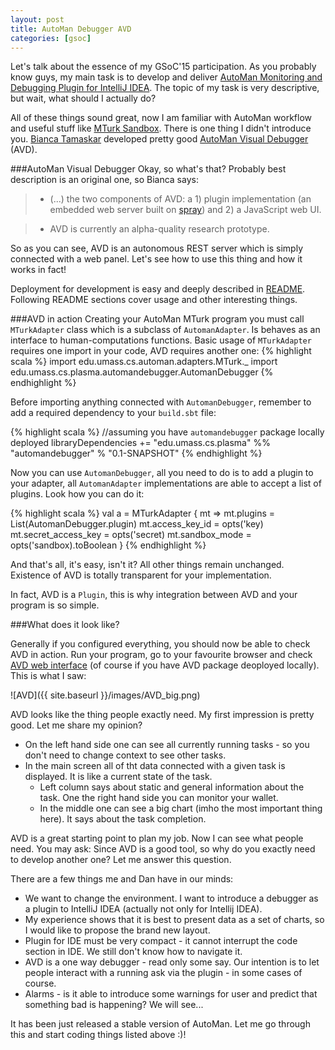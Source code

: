 ```yaml
---
layout: post
title: AutoMan Debugger AVD
categories: [gsoc]
---
```


Let's talk about the essence of my GSoC'15 participation. As you probably know guys, my main task is to
develop and deliver [AutoMan Monitoring and Debugging Plugin for IntelliJ IDEA](https://github.com/plasma-umass/GSoC/wiki/Idea-List-for-Google-Summer-of-Code-2015#automan-monitoring-and-debugging-plugin-for-intellij-idea).
The topic of my task is very descriptive, but wait, what should I actually do?

All of these things sound great, now I am familiar with AutoMan workflow and useful stuff like [MTurk Sandbox](http://www.bartoszjanota.com/Amazon%20MTurk%20Sandbox/). 
There is one thing I didn't introduce you. [Bianca Tamaskar](https://www.linkedin.com/in/biancatamaskar) developed pretty good [AutoMan Visual Debugger](https://bitbucket.org/btamaskar/automan-debugger) (AVD).
  
###AutoMan Visual Debugger
Okay, so what's that? Probably best description is an original one, so Bianca says:
> - (...) the two components of AVD: a 1) plugin implementation (an embedded web server built on [spray](http://spray.io)) and 2) a JavaScript web UI.

> - AVD is currently an alpha-quality research prototype.

So as you can see, AVD is an autonomous REST server which is simply connected with a web panel. Let's see how to use this thing and how it works in fact!

Deployment for development is easy and deeply described in [README](https://bitbucket.org/btamaskar/automan-debugger). Following README sections cover
usage and other interesting things.

###AVD in action
Creating your AutoMan MTurk program you must call `MTurkAdapter` class which is a subclass of `AutomanAdapter`. Is behaves as an interface to human-computations functions.
Basic usage of `MTurkAdapter` requires one import in your code, AVD requires another one:
{% highlight scala %}
import edu.umass.cs.automan.adapters.MTurk._
import edu.umass.cs.plasma.automandebugger.AutomanDebugger
{% endhighlight %}

Before importing anything connected with `AutomanDebugger`, remember to add a required dependency to your `build.sbt` file:

{% highlight scala %}
//assuming you have `automandebugger` package locally deployed
libraryDependencies += "edu.umass.cs.plasma"  %%  "automandebugger" % "0.1-SNAPSHOT"
{% endhighlight %}

Now you can use `AutomanDebugger`, all you need to do is to add a plugin to your adapter, all `AutomanAdapter` implementations are able to accept
a list of plugins. Look how you can do it:

{% highlight scala %}
val a = MTurkAdapter { mt =>
    mt.plugins = List(AutomanDebugger.plugin)
    mt.access_key_id = opts('key)
    mt.secret_access_key = opts('secret)
    mt.sandbox_mode = opts('sandbox).toBoolean
}
{% endhighlight %}

And that's all, it's easy, isn't it? All other things remain unchanged. Existence of AVD is totally transparent for your implementation.

In fact, AVD is a `Plugin`, this is why integration between AVD and your program is so simple.
 
###What does it look like?

Generally if you configured everything, you should now be able to check AVD in action. 
Run your program, go to your favourite browser and check [AVD web interface](http://localhost:8080) (of course if you have AVD package deoployed locally).
This is what I saw:

![AVD]({{ site.baseurl }}/images/AVD_big.png)

AVD looks like the thing people exactly need. My first impression is pretty good. Let me share my opinion?

 - On the left hand side one can see all currently running tasks - so you don't need to change context to see other tasks.
 - In the main screen all of tht data connected with a given task is displayed. It is like a current state of the task. 
   - Left column says about static and general information about the task. One the right hand side you can monitor your wallet.
   - In the middle one can see a big chart (imho the most important thing here). It says about the task completion.
   
AVD is a great starting point to plan my job. Now I can see what people need. 
You may ask: Since AVD is a good tool, so why do you exactly need to develop another one? Let me answer this question.

There are a few things me and Dan have in our minds:

 - We want to change the environment. I want to introduce a debugger as a plugin to IntelliJ IDEA (actually not only for Intellij IDEA).
 - My experience shows that it is best to present data as a set of charts, so I would like to propose the brand new layout.
 - Plugin for IDE must be very compact - it cannot interrupt the code section in IDE. We still don't know how to navigate it.
 - AVD is a one way debugger - read only some say. Our intention is to let people interact with a running ask via the plugin - in some cases of course.
 - Alarms - is it able to introduce some warnings for user and predict that something bad is happening? We will see...
 
It has been just released a stable version of AutoMan. Let me go through this and start coding things listed above :)!   
 
 






